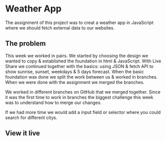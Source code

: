 # Weather App
The assignment of this project was to creat a weather app in JavaScript where we should fetch external data to our websites.

## The problem
This week we worked in pairs. We started by choosing the design we wanted to copy & established the foundation in html & JavaScript. 
With Live Share we continued together with the basics: using JSON & fetch API to show sunrise, sunset, weekdays & 5 days forecast. When the basic foundation was done we split the work between us & worked in branches. When we were done with the assignment we merged the branches.

We worked in different branches on GitHub that we merged together. Since it was the first time to work in branches the biggest challenge this week was to understand how to merge our changes.

If we had more time we would add a input field or selector where you could search for different citys.

## View it live


